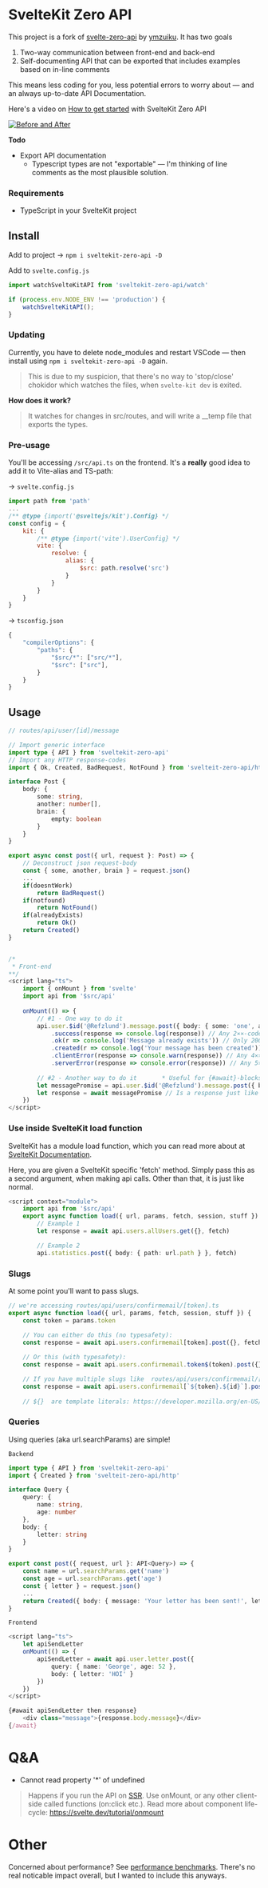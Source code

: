 # SvelteKit Zero API
This project is a fork of [svelte-zero-api](https://github.com/ymzuiku/svelte-zero-api) by [ymzuiku](https://github.com/ymzuiku).
It has two goals
1. Two-way communication between front-end and back-end
2. Self-documenting API that can be exported that includes examples based on in-line comments

This means less coding for you, less potential errors to worry about — and an always up-to-date API Documentation.

Here's a video on [How to get started](https://youtu.be/bgNKaxIYuQ0) with SvelteKit Zero API

[![Before and After](https://i.imgur.com/QWtxpyb.png)](https://youtu.be/u1sfchnI0Mo)

**Todo**
- Export API documentation
  - Typescript types are not "exportable" — I'm thinking of line comments as the most plausible solution.

### **Requirements**
- TypeScript in your SvelteKit project

## Install
Add to project → `npm i sveltekit-zero-api -D`

Add to `svelte.config.js`
```js
import watchSvelteKitAPI from 'sveltekit-zero-api/watch'

if (process.env.NODE_ENV !== 'production') {
    watchSvelteKitAPI();
}
```

### Updating

Currently, you have to delete node_modules and restart VSCode — then install using `npm i sveltekit-zero-api -D` again.
> This is due to my suspicion, that there's no way to 'stop/close' chokidor which watches the files, when `svelte-kit dev` is exited.

**How does it work?**
> It watches for changes in src/routes, and will write a __temp file that exports the types.

### **Pre-usage**
You'll be accessing `/src/api.ts` on the frontend. It's a **really** good idea to add it to Vite-alias and TS-path:

→ `svelte.config.js`
```js
import path from 'path'
...
/** @type {import('@sveltejs/kit').Config} */
const config = {
    kit: {
        /** @type {import('vite').UserConfig} */
        vite: {
            resolve: {
                alias: {
                    $src: path.resolve('src')
                }
            }
        }
    }
}
```

→ `tsconfig.json`
```ts
{
    "compilerOptions": {
        "paths": {
            "$src/*": ["src/*"],
            "$src": ["src"],
        }
    }
}
```

## Usage

```ts
// routes/api/user/[id]/message

// Import generic interface
import type { API } from 'sveltekit-zero-api'
// Import any HTTP response-codes
import { Ok, Created, BadRequest, NotFound } from 'svelteit-zero-api/http'

interface Post {
	body: {
		some: string,
		another: number[],
		brain: {
			empty: boolean
		}
	}
}

export async const post({ url, request }: Post) => {
	// Deconstruct json request-body
	const { some, another, brain } = request.json()
	...
	if(doesntWork)
		return BadRequest()
	if(notfound)
		return NotFound()
	if(alreadyExists)
		return Ok()
	return Created()
}


/*
 * Front-end
**/
<script lang="ts">
	import { onMount } from 'svelte'
	import api from '$src/api'
	
	onMount(() => {
		// #1 - One way to do it
		api.user.$id('@Refzlund').message.post({ body: { some: 'one', another: [1,2,3], brain: { empty: true } } })
			.success(response => console.log(response)) // Any 2⨯⨯-code
			.ok(r => console.log('Message already exists')) // Only 200-code
			.created(r => console.log('Your message has been created')) // Only 201-code
			.clientError(response => console.warn(response)) // Any 4⨯⨯-code
			.serverError(response => console.error(response)) // Any 5⨯⨯-code
			
		// #2 - Another way to do it       * Useful for {#await}-blocks
		let messagePromise = api.user.$id('@Refzlund').message.post({ body: { some: 'one', another: [1,2,3], brain: { empty: true } } })
		let response = await messagePromise // Is a response just like you'd expect
	})
</script>

```


### Use inside SvelteKit load function

SvelteKit has a module load function, which you can read more about at [SvelteKit Documentation](https://kit.svelte.dev/docs#loading).

Here, you are given a SvelteKit specific 'fetch' method. Simply pass this as a second argument, when making api calls. Other than that, it is just like normal.

```ts
<script context="module">
	import api from '$src/api'
	export async function load({ url, params, fetch, session, stuff }) {	
		// Example 1
		let response = await api.users.allUsers.get({}, fetch)

		// Example 2
		api.statistics.post({ body: { path: url.path } }, fetch)
```

### Slugs

At some point you'll want to pass slugs.

```ts
// we're accessing routes/api/users/confirmemail/[token].ts
export async function load({ url, params, fetch, session, stuff }) {
	const token = params.token
	
	// You can either do this (no typesafety):	
	const response = await api.users.confirmemail[token].post({}, fetch)

	// Or this (with typesafety):
	const response = await api.users.confirmemail.token$(token).post({}, fetch)

	// If you have multiple slugs like  routes/api/users/confirmemail/[token].[userid].ts  you have to do
	const response = await api.users.confirmemail[`${token}.${id}`].post({}, fetch)
	
	// ${}  are template literals: https://developer.mozilla.org/en-US/docs/Web/JavaScript/Reference/Template_literals
```

### Queries

Using queries (aka url.searchParams) are simple!

`Backend`
```ts
import type { API } from 'sveltekit-zero-api'
import { Created } from 'svelteit-zero-api/http'

interface Query {
	query: {
		name: string,
		age: number
	},
	body: {
		letter: string
	}
}

export const post({ request, url }: API<Query>) => {
	const name = url.searchParams.get('name')
	const age = url.searchParams.get('age')
	const { letter } = request.json()
	...
	return Created({ body: { message: 'Your letter has been sent!', letter } })
}
```

`Frontend`
```ts
<script lang="ts">
	let apiSendLetter
	onMount(() => {
		apiSendLetter = await api.user.letter.post({ 
			query: { name: 'George', age: 52 }, 
			body: { letter: 'HOI' } 
		})
	})
</script>

{#await apiSendLetter then response}
	<div class="message">{response.body.message}</div>
{/await}
```

# Q&A

- Cannot read property '*' of undefined
> Happens if you run the API on [SSR](https://kit.svelte.dev/docs#ssr-and-javascript). Use onMount, or any other client-side called functions (on:click etc.). Read more about component life-cycle: https://svelte.dev/tutorial/onmount

# Other

Concerned about performance? See [performance benchmarks](./PerformanceBenchmarks.md). There's no real noticable impact overall, but I wanted to include this anyways.
